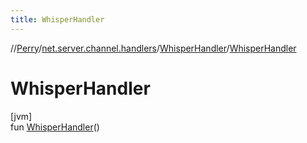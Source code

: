 ```yaml
---
title: WhisperHandler
---
```

//[Perry](../../../index.html)/[net.server.channel.handlers](../index.html)/[WhisperHandler](index.html)/[WhisperHandler](-whisper-handler.html)



# WhisperHandler



[jvm]\
fun [WhisperHandler](-whisper-handler.html)()




